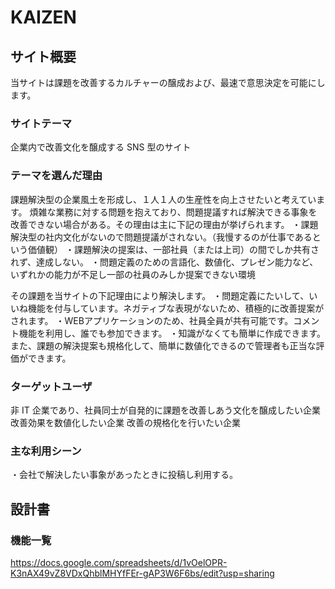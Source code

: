 # KAIZEN

## サイト概要

当サイトは課題を改善するカルチャーの醸成および、最速で意思決定を可能にします。

### サイトテーマ

企業内で改善文化を醸成する SNS 型のサイト

### テーマを選んだ理由

課題解決型の企業風土を形成し、１人１人の生産性を向上させたいと考えています。
煩雑な業務に対する問題を抱えており、問題提議すれば解決できる事象を改善できない場合がある。その理由は主に下記の理由が挙げられます。
・課題解決型の社内文化がないので問題提議がされない。（我慢するのが仕事であるという価値観）
・課題解決の提案は、一部社員（または上司）の間でしか共有されず、達成しない。
・問題定義のための言語化、数値化、プレゼン能力など、いずれかの能力が不足し一部の社員のみしか提案できない環境

その課題を当サイトの下記理由により解決します。
・問題定義にたいして、いいね機能を付与しています。ネガティブな表現がないため、積極的に改善提案がされます。
・WEBアプリケーションのため、社員全員が共有可能です。コメント機能を利用し、誰でも参加できます。
・知識がなくても簡単に作成できます。また、課題の解決提案も規格化して、簡単に数値化できるので管理者も正当な評価ができます。

### ターゲットユーザ

非 IT 企業であり、社員同士が自発的に課題を改善しあう文化を醸成したい企業
改善効果を数値化したい企業
改善の規格化を行いたい企業

### 主な利用シーン

・会社で解決したい事象があったときに投稿し利用する。

## 設計書

### 機能一覧

https://docs.google.com/spreadsheets/d/1vOelOPR-K3nAX49vZ8VDxQhblMHYfFEr-gAP3W6F6bs/edit?usp=sharing
